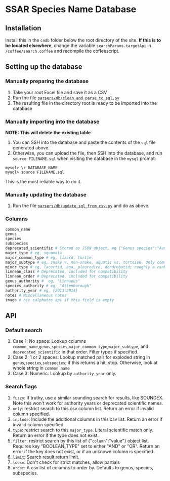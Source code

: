 SSAR Species Name Database
======================

## Installation

Install this in the `cndb` folder below the root directory of the site. **If this is to be located elsewhere**, change the variable `searchParams.targetApi` in `/coffee/search.coffee` and recompile the coffeescript.

## Setting up the database

### Manually preparing the database

1. Take your root Excel file and save it as a CSV
2. Run the file [`parsers/db/clean_and_parse_to_sql.py`](https://github.com/tigerhawkvok/SSAR-species-database/blob/master/parsers/db/clean_and_parse_to_sql.py)
3. The resulting file in the directory root is ready to be imported into the database

### Manually importing into the database

**NOTE: This will delete the existing table**

1. You can SSH into the database and paste the contents of the `sql` file generated above.
2. Otherwise, you can upload the file, then SSH into the database, and run `source FILENAME.sql` when visiting the database in the `mysql` prompt:
  
  ```
  mysql> \r DATABASE_NAME
  mysql> source FILENAME.sql
  ```

  This is the most reliable way to do it.

### Manually updating the database

1. Run the file [`parsers/db/update_sql_from_csv.py`](https://github.com/tigerhawkvok/SSAR-species-database/blob/master/parsers/db/update_sql_from_csv.py) and do as above.

### Columns

```php
common_name
genus
species
subspecies
deprecated_scientific # Stored as JSON object, eg {"Genus species":"Authority:Year"}
major_type # eg, squamata
major_common_type # eg, lizard, turtle.
major_subtype # eg, snake v. non-snake, aquatic vs. tortoise. Only common, public use -- match "expectation"
minor_type # eg, lacertid, boa, pleurodire, dendrobatid; roughly a ranked "family", scientific only
linnean_class # Deprecated, included for compatibility
linnean_order # Deprecated, included for compatibility
genus_authority #  eg, "Linnaeus"
species_authority # eg, "Attenborough"
authority_year # eg, {2013:2014}
notes # Miscellaneous notes
image # hit calphotos api if this field is empty
```

## API

### Default search

1. Case 1: No space:
  Lookup columns `common_name`,`genus`,`species`,`major_common_type`,`major_subtype`, and `deprecated_scientific` in that order. Filter types if specified.
2. Case 2: 1 or 2 spaces:
  Lookup matched pair for exploded string in `genus`,`species`,`subspecies`; if this returns a hit, stop. Otherwise, look at whole string in `common name`
3. Case 3: Numeric:
  Lookup by `authority_year` only.

### Search flags

1. `fuzzy`: if truthy, use a similar sounding search for results, like SOUNDEX. Note this won't work for authority years or deprecated scientific names.
2. `only`: restrict search to this csv column list. Return an error if invalid column specified.
3. `include`: Include the additional columns in this csv list. Return an error if invalid column specified.
4. `type`: restrict search to this `major_type`. Literal scientific match only. Return an error if the type does not exist.
5. `filter`: restrict search by this list of {"`column`":"value"} object list. Requires key "BOOLEAN_TYPE" set to either "AND" or "OR". Return an error if the key does not exist, or if an unknown column is specified.
6. `limit`: Search result return limit.
7. `loose`: Don't check for strict matches, allow partials
8. `order`: A csv list of columns to order by. Defaults to genus, species, subspecies.
